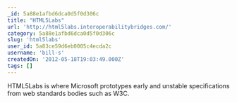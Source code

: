 ```yaml
---
_id: 5a88e1afbd6dca0d5f0d306c
title: "HTML5Labs"
url: 'http://html5labs.interoperabilitybridges.com/'
category: 5a88e1afbd6dca0d5f0d306c
slug: 'html5labs'
user_id: 5a83ce59d6eb0005c4ecda2c
username: 'bill-s'
createdOn: '2012-05-18T19:03:49.000Z'
tags: []
---
```


HTML5Labs is where Microsoft prototypes early and unstable specifications from web standards bodies such as W3C.
